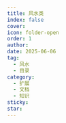 ```yaml
---
title: 风水类
index: false
cover: 
icon: folder-open
order: 1
author: 
date: 2025-06-06
tag:
  - 风水
  - 目录
category:
  - 扩展
  - 文档
  - 知识
sticky: 
star: 
---
```


<Catalog />
